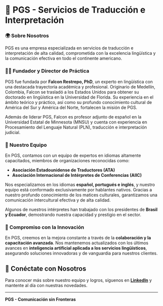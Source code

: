 # 📖 PGS - Servicios de Traducción e Interpretación

### 🌍 Sobre Nosotros

PGS es una empresa especializada en servicios de traducción e interpretación de alta calidad, comprometida con la excelencia lingüística y la comunicación efectiva en todo el continente americano. 

### 👨‍🏫 Fundador y Director de Práctica

PGS fue fundada por **Falcon Restrepo, PhD**, un experto en lingüística con una destacada trayectoria académica y profesional. Originario de Medellín, Colombia, Falcon se trasladó a los Estados Unidos para obtener su doctorado en lingüística en la Universidad de Florida. Su experiencia en el ámbito teórico y práctico, así como su profundo conocimiento cultural de América del Sur y América del Norte, fortalecen la misión de PGS.

Además de liderar PGS, Falcon es profesor adjunto de español en la Universidad Estatal de Minnesota (MNSU) y cuenta con experiencia en Procesamiento del Lenguaje Natural (PLN), traducción e interpretación judicial. 

### 👥 Nuestro Equipo

En PGS, contamos con un equipo de expertos en idiomas altamente capacitados, miembros de organizaciones reconocidas como:
- **Asociación Estadounidense de Traductores (ATA)**
- **Asociación Internacional de Intérpretes de Conferencias (AIIC)**

Nos especializamos en los idiomas **español, portugués e inglés**, y nuestro equipo está conformado exclusivamente por hablantes nativos. Gracias a nuestro profundo conocimiento de los matices culturales, garantizamos una comunicación intercultural efectiva y de alta calidad.

Algunos de nuestros intérpretes han trabajado con los presidentes de **Brasil y Ecuador**, demostrando nuestra capacidad y prestigio en el sector.

### 🚀 Compromiso con la Innovación

En PGS, creemos en la mejora constante a través de la **colaboración y la capacitación avanzada**. Nos mantenemos actualizados con los últimos avances en **inteligencia artificial aplicada a los servicios lingüísticos**, asegurando soluciones innovadoras y de vanguardia para nuestros clientes.

## 🔗 Conéctate con Nosotros

Para conocer más sobre nuestro equipo y logros, síguenos en **[LinkedIn](#)** y mantente al día con nuestras novedades.

---

**PGS - Comunicación sin Fronteras**
